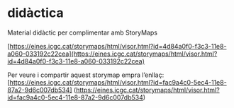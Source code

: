 # didàctica
Material didàctic per complimentar amb StoryMaps

[https://eines.icgc.cat/storymaps/html/visor.html?id=4d84a0f0-f3c3-11e8-a060-033192c22cea](https://eines.icgc.cat/storymaps/html/visor.html?id=4d84a0f0-f3c3-11e8-a060-033192c22cea)


Per veure i compartir aquest storymap empra l’enllaç: 
[https://eines.icgc.cat/storymaps/html/visor.html?id=fac9a4c0-5ec4-11e8-87a2-9d6c007db534]
(https://eines.icgc.cat/storymaps/html/visor.html?id=fac9a4c0-5ec4-11e8-87a2-9d6c007db534)

